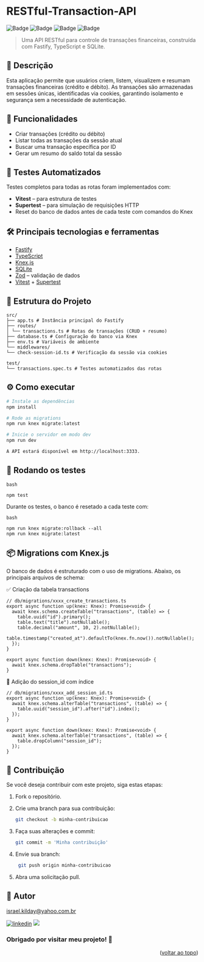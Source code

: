 <a name="readme-top"></a>

# RESTful-Transaction-API

![Badge](https://img.shields.io/badge/Node.js-18.x-green)
![Badge](https://img.shields.io/badge/Fastify-^4.x-blue)
![Badge](https://img.shields.io/badge/SQLite-3-lightgrey)
![Badge](https://img.shields.io/badge/Tested%20with-Vitest-purple)

> Uma API RESTful para controle de transações financeiras, construída com Fastify, TypeScript e SQLite.

## 📌 Descrição

Esta aplicação permite que usuários criem, listem, visualizem e resumam transações financeiras (crédito e débito). As transações são armazenadas em sessões únicas, identificadas via cookies, garantindo isolamento e segurança sem a necessidade de autenticação.

## 🚀 Funcionalidades

- Criar transações (crédito ou débito)
- Listar todas as transações da sessão atual
- Buscar uma transação específica por ID
- Gerar um resumo do saldo total da sessão

## 🧪 Testes Automatizados

Testes completos para todas as rotas foram implementados com:

- **Vitest** – para estrutura de testes
- **Supertest** – para simulação de requisições HTTP
- Reset do banco de dados antes de cada teste com comandos do Knex

## 🛠️ Principais tecnologias e ferramentas

- [Fastify](https://fastify.dev/)
- [TypeScript](https://www.typescriptlang.org/)
- [Knex.js](https://knexjs.org/)
- [SQLite](https://www.sqlite.org/index.html)
- [Zod](https://zod.dev/) – validação de dados
- [Vitest](https://vitest.dev/) + [Supertest](https://github.com/visionmedia/supertest)

## 📁 Estrutura do Projeto

```env
src/
├── app.ts # Instância principal do Fastify
├── routes/
│ └── transactions.ts # Rotas de transações (CRUD + resumo)
├── database.ts # Configuração do banco via Knex
├── env.ts # Variáveis de ambiente
└── middlewares/
└── check-session-id.ts # Verificação da sessão via cookies

test/
└── transactions.spec.ts # Testes automatizados das rotas
```

## ⚙️ Como executar

```bash
# Instale as dependências
npm install

# Rode as migrations
npm run knex migrate:latest

# Inicie o servidor em modo dev
npm run dev

A API estará disponível em http://localhost:3333.

```
## 🧪 Rodando os testes

```
bash

npm test
```

Durante os testes, o banco é resetado a cada teste com:

```
bash

npm run knex migrate:rollback --all
npm run knex migrate:latest
```
## 📦 Migrations com Knex.js
O banco de dados é estruturado com o uso de migrations. Abaixo, os principais arquivos de schema:

✅ Criação da tabela transactions

```
// db/migrations/xxxx_create_transactions.ts
export async function up(knex: Knex): Promise<void> {
  await knex.schema.createTable("transactions", (table) => {
    table.uuid("id").primary();
    table.text("title").notNullable();
    table.decimal("amount", 10, 2).notNullable();
    table.timestamp("created_at").defaultTo(knex.fn.now()).notNullable();
  });
}

export async function down(knex: Knex): Promise<void> {
  await knex.schema.dropTable("transactions");
}
```

🧩 Adição do session_id com índice
```
// db/migrations/xxxx_add_session_id.ts
export async function up(knex: Knex): Promise<void> {
  await knex.schema.alterTable("transactions", (table) => {
    table.uuid("session_id").after("id").index();
  });
}

export async function down(knex: Knex): Promise<void> {
  await knex.schema.alterTable("transactions", (table) => {
    table.dropColumn("session_id");
  });
}
```

## 🤝 Contribuição

Se você deseja contribuir com este projeto, siga estas etapas:

1. Fork o repositório.

2. Crie uma branch para sua contribuição:

   ```bash
   git checkout -b minha-contribuicao

   ```

3. Faça suas alterações e commit:

   ```bash
   git commit -m 'Minha contribuição'

   ```

4. Envie sua branch:

   ```bash
    git push origin minha-contribuicao

   ```

5. Abra uma solicitação pull. 

## 🧠 Autor

israel.kilday@yahoo.com.br

[![linkedin](https://img.shields.io/badge/LinkedIn-0077B5?style=for-the-badge&logo=linkedin&logoColor=white)](https://www.linkedin.com/in/israel-kilday-machado-de-souza-801482230) <a href="mailto:israelkilday27@gmail.com">
<img src="https://img.shields.io/badge/Gmail-333333?style=for-the-badge&logo=gmail&logoColor=red" />
</a>

### Obrigado por visitar meu projeto! 👋

 <p align="right">(<a href="#readme-top">voltar ao topo</a>)</p>

